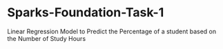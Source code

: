 # Sparks-Foundation-Task-1
Linear Regression Model to Predict the Percentage of a student based on the Number of Study Hours

